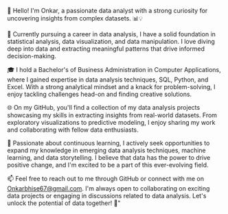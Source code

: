 👋 Hello! I'm Onkar, a passionate data analyst with a strong curiosity for uncovering insights from complex datasets. 📊💡

💼 Currently pursuing a career in data analysis, I have a solid foundation in statistical analysis, data visualization, and data manipulation. 
I love diving deep into data and extracting meaningful patterns that drive informed decision-making.

🎓 I hold a Bachelor's of Business Administration in Computer Applications, where I gained expertise in data analysis techniques, SQL, Python, and Excel. With a strong analytical mindset and a knack for problem-solving, I enjoy tackling challenges head-on and finding creative solutions.

🌐 On my GitHub, you'll find a collection of my data analysis projects showcasing my skills in extracting insights from real-world datasets. From exploratory visualizations to predictive modeling, I enjoy sharing my work and collaborating with fellow data enthusiasts.

🌟 Passionate about continuous learning, I actively seek opportunities to expand my knowledge in emerging data analysis techniques, machine learning, and data storytelling. I believe that data has the power to drive positive change, and I'm excited to be a part of this ever-evolving field.

📫 Feel free to reach out to me through GitHub or connect with me on Onkarbhise67@gmail.com.
I'm always open to collaborating on exciting data projects or engaging in discussions related to data analysis. 
Let's unlock the potential of data together! 💪"

